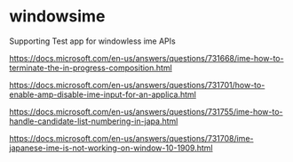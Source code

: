 # windowsime
Supporting Test app for windowless ime APIs

https://docs.microsoft.com/en-us/answers/questions/731668/ime-how-to-terminate-the-in-progress-composition.html

https://docs.microsoft.com/en-us/answers/questions/731701/how-to-enable-amp-disable-ime-input-for-an-applica.html

https://docs.microsoft.com/en-us/answers/questions/731755/ime-how-to-handle-candidate-list-numbering-in-japa.html

https://docs.microsoft.com/en-us/answers/questions/731708/ime-japanese-ime-is-not-working-on-window-10-1909.html
